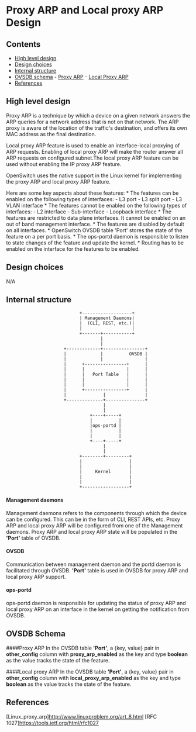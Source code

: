 # Proxy ARP and Local proxy ARP Design

## Contents
   - [High level design](#high-level-design)
   - [Design choices](#design-choices)
   - [Internal structure](#internal-structure)
   - [OVSDB schema](#ovsdb-schema)
    - [Proxy ARP](#proxy-arp)
    - [Local Proxy ARP](#local-proxy-arp)
   - [References](#references)


## High level design

Proxy ARP is a technique by which a device on a given network answers the ARP queries for a network address that is not on that network. The ARP proxy is aware of the location of the traffic's destination, and offers its own MAC address as the final destination.

Local proxy ARP feature is used to enable an interface-local proxying of ARP requests. Enabling of local proxy ARP will make the router answer all ARP requests on configured subnet.The local proxy ARP feature can be used without enabling the IP proxy ARP feature.

OpenSwitch uses the native support in the Linux kernel for implementing the proxy ARP and local proxy ARP feature.

Here are some key aspects about these features:
	* The features can be enabled on the following types of interfaces:
	   - L3 port
	   - L3 split port
	   - L3 VLAN interface
	* The features cannot be enabled on the following types of interfaces:
	   - L2 interface
	   - Sub-interface
	   - Loopback interface
	* The features are restricted to data plane interfaces. It cannot be enabled on an out of band management interface.
	* The features are disabled by default on all interfaces.
	* OpenSwitch OVSDB table 'Port' stores the state of the feature on a per port basis.
	* The ops-portd daemon is responsible to listen to state changes of the feature and update the kernel.
	* Routing has to be enabled on the interface for the features to be enabled.

## Design choices
N/A

## Internal structure
```ditaa
                            +-------------------+
                            | Management Daemons|
                            |  (CLI, REST, etc.)|
                            |                   |
                            +-------+-----------+
                                    |
                                    |
                      +-------------+----------------+
                      |             |          OVSDB |
                      |             |                |
                      |      +----------------+      |
                      |      |                |      |
                      |      |   Port Table   |      |
                      |      |                |      |
                      |      |                |      |
                      |      +----------------+      |
                      |              |               |
                      +--------------+---------------+
                                     |
                                     |
                                +----+-----+
                                |          |
                                |ops-portd |
                                |          |
                                |          |
                                +----+-----+
                                     |
                                     |
                            +--------+---------+
                            |                  |
                            |                  |
                            |     Kernel       |
                            |                  |
                            |                  |
                            +------------------+

```

#### Management daemons
Management daemons refers to the components through which the device can be configured. This can be in the form of CLI, REST APIs, etc. Proxy ARP and local proxy ARP will be configured from one of the Management daemons. Proxy ARP and local proxy ARP state will be populated in the **'Port'** table of OVSDB.

#### OVSDB
Communication between management daemon and the portd daemon is facilitated through OVSDB. **'Port'** table is used in OVSDB for proxy ARP and local proxy ARP support.

#### ops-portd
ops-portd daemon is responsible for updating the status of proxy ARP and local proxy ARP on an interface in the kernel on getting the notification from OVSDB.

## OVSDB Schema
####Proxy ARP
In the OVSDB table **'Port'**, a {key, value} pair in **other_config** column with **proxy_arp_enabled** as the key and type **boolean** as the value tracks the state of the feature.

####Local proxy ARP
In the OVSDB table **'Port'**, a {key, value} pair in **other_config** column with **local_proxy_arp_enabled** as the key and type **boolean** as the value tracks the state of the feature.

## References
[Linux_proxy_arp]http://www.linuxproblem.org/art_8.html
[RFC 1027]https://tools.ietf.org/html/rfc1027
